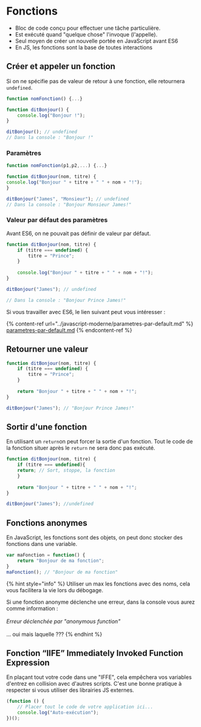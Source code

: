 # Fonctions

* Bloc de code conçu pour effectuer une tâche particulière.
* Est exécuté quand "quelque chose" l'invoque (l'appelle).
* Seul moyen de créer un nouvelle portée en JavaScript avant ES6
* En JS, les fonctions sont la base de toutes interactions

## Créer et appeler un fonction

Si on ne spécifie pas de valeur de retour à une fonction, elle retournera `undefined`.

```javascript
function nomFonction() {...}

function ditBonjour() {
    console.log("Bonjour !");
}

ditBonjour(); // undefined
// Dans la console : "Bonjour !"
```

### Paramètres

```javascript
function nomFonction(p1,p2,...) {...}

function ditBonjour(nom, titre) {
console.log("Bonjour " + titre + " " + nom + "!");
}

ditBonjour("James", "Monsieur"); // undefined
// Dans la console : "Bonjour Monsieur James!"
```

### Valeur par défaut des paramètres

Avant ES6, on ne pouvait pas définir de valeur par défaut.

```javascript
function ditBonjour(nom, titre) {
    if (titre === undefined) {
        titre = "Prince";
    }
    
    console.log("Bonjour " + titre + " " + nom + "!");
}

ditBonjour("James"); // undefined

// Dans la console : "Bonjour Prince James!"
```

Si vous travailler avec ES6, le lien suivant peut vous intéresser :

{% content-ref url="../javascript-moderne/parametres-par-default.md" %}
[parametres-par-default.md](../javascript-moderne/parametres-par-default.md)
{% endcontent-ref %}

## Retourner une valeur

```javascript
function ditBonjour(nom, titre) {
    if (titre === undefined) {
        titre = "Prince";
    }
    
    return "Bonjour " + titre + " " + nom + "!";
}

ditBonjour("James"); // "Bonjour Prince James!"

```

## Sortir d'une fonction&#x20;

En utilisant un `return`on peut forcer la sortie d'un fonction. Tout le code de la fonction situer après le `return` ne sera donc pas exécuté.

```javascript
function ditBonjour(nom, titre) {
    if (titre === undefined){
    return; // Sort, stoppe, la fonction
    }
   
    return "Bonjour " + titre + " " + nom + "!";
}

ditBonjour("James"); //undefined
```

## Fonctions anonymes

En JavaScript, les fonctions sont des objets, on peut donc stocker des fonctions dans une variable.

```javascript
var maFonction = function() {
    return "Bonjour de ma fonction";
}
maFonction(); // "Bonjour de ma fonction"
```

{% hint style="info" %}
Utiliser un max les fonctions avec des noms, cela vous facilitera la vie lors du débogage.

Si une fonction anonyme déclenche une erreur, dans la console vous aurez comme information :\
\
&#x20;_Erreur déclenchée par "anonymous function"_\
\
&#x20;… oui mais laquelle ???
{% endhint %}

## Fonction “IIFE” Immediately Invoked Function Expression

En plaçant tout votre code dans une "IFFE", cela empêchera vos variables d'entrez en collision avec d'autres scripts. C'est une bonne pratique à respecter si vous utiliser des librairies JS externes.

```javascript
(function () {
    // Placer tout le code de votre application ici...
    console.log("Auto-exécution");
})();
```
